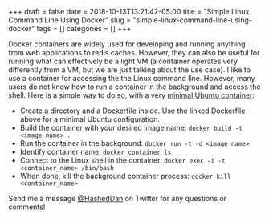+++ 
draft = false
date = 2018-10-13T13:21:42-05:00
title = "Simple Linux Command Line Using Docker"
slug = "simple-linux-command-line-using-docker" 
tags = []
categories = []
+++

Docker containers are widely used for developing and running anything from web applications to redis caches. However, they can also be useful for running what can effectively be a light VM (a container operates very differently from a VM, but we are just talking about the use case). I like to use a container for accessing the the Linux command line. However, many users do not know how to run a container in the background and access the shell. Here is a simple way to do so, with a very [minimal Ubuntu container](https://gist.github.com/HashedDan/2d1859904c1767fa7682e2fbe7ac0eb2):

- Create a directory and a Dockerfile inside. Use the linked Dockerfile above for a minimal Ubuntu configuration.
- Build the container with your desired image name:
```docker build -t <image_name> .```
- Run the container in the background: ```docker run -t -d <image_name>```
- Identify container name: ```docker container ls```
- Connect to the Linux shell in the container: ```docker exec -i -t <container_name> /bin/bash```
- When done, kill the background container process: ```docker kill <container_name>```

Send me a message [@HashedDan](https://twitter.com/HashedDan) on Twitter for any questions or comments!

